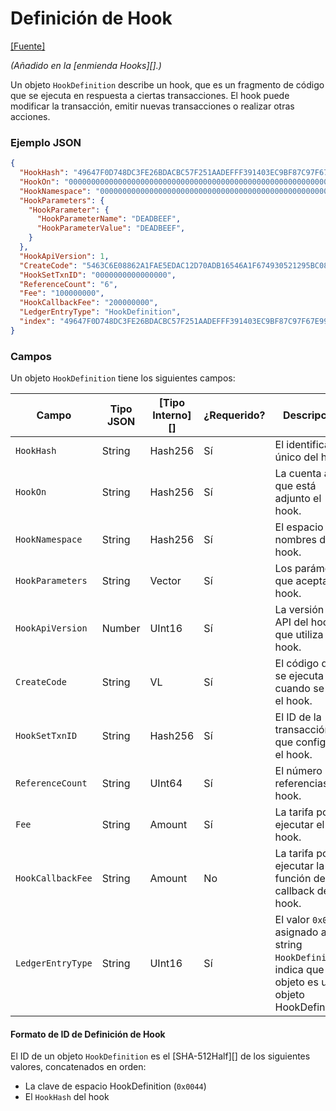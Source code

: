 # Definición de Hook

[\[Fuente\]](https://github.com/ripple/rippled/blob/master/src/ripple/protocol/impl/LedgerFormats.cpp#L157-L170)

_(Añadido en la \[enmienda Hooks]\[].)_

Un objeto `HookDefinition` describe un hook, que es un fragmento de código que se ejecuta en respuesta a ciertas transacciones. El hook puede modificar la transacción, emitir nuevas transacciones o realizar otras acciones.

### Ejemplo JSON

```json
{
  "HookHash": "49647F0D748DC3FE26BDACBC57F251AADEFFF391403EC9BF87C97F67E9977FB0",
  "HookOn": "0000000000000000000000000000000000000000000000000000000000000000",
  "HookNamespace": "0000000000000000000000000000000000000000000000000000000000000000",
  "HookParameters": {
    "HookParameter": {
      "HookParameterName": "DEADBEEF",
      "HookParameterValue": "DEADBEEF",
    }
  },
  "HookApiVersion": 1,
  "CreateCode": "5463C6E08862A1FAE5EDAC12D70ADB16546A1F674930521295BC082494B62924",
  "HookSetTxnID": "0000000000000000",
  "ReferenceCount": "6",
  "Fee": "100000000",
  "HookCallbackFee": "200000000",
  "LedgerEntryType": "HookDefinition",
  "index": "49647F0D748DC3FE26BDACBC57F251AADEFFF391403EC9BF87C97F67E9977FB0"
}
```

### Campos

Un objeto `HookDefinition` tiene los siguientes campos:

| Campo             | Tipo JSON | \[Tipo Interno]\[] | ¿Requerido? | Descripción                                                                                                       |
| ----------------- | --------- | ------------------- | --------- | ----------------------------------------------------------------------------------------------------------------- |
| `HookHash`        | String    | Hash256             | Sí       | El identificador único del hook.                                                                                |
| `HookOn`          | String    | Hash256             | Sí       | La cuenta a la que está adjunto el hook.                                                                         |
| `HookNamespace`   | String    | Hash256             | Sí       | El espacio de nombres del hook.                                                                                        |
| `HookParameters`  | String    | Vector              | Sí       | Los parámetros que acepta el hook.                                                                             |
| `HookApiVersion`  | Number    | UInt16              | Sí       | La versión de la API del hook que utiliza el hook.                                                                   |
| `CreateCode`      | String    | VL                  | Sí       | El código que se ejecuta cuando se crea el hook.                                                               |
| `HookSetTxnID`    | String    | Hash256             | Sí       | El ID de la transacción que configuró el hook.                                                                      |
| `ReferenceCount`  | String    | UInt64              | Sí       | El número de referencias al hook.                                                                             |
| `Fee`             | String    | Amount              | Sí       | La tarifa por ejecutar el hook.                                                                                   |
| `HookCallbackFee` | String    | Amount              | No        | La tarifa por ejecutar la función de callback del hook.                                                               |
| `LedgerEntryType` | String    | UInt16              | Sí       | El valor `0x0043`, asignado al string `HookDefinition`, indica que este objeto es un objeto HookDefinition. |

#### Formato de ID de Definición de Hook

El ID de un objeto `HookDefinition` es el \[SHA-512Half]\[] de los siguientes valores, concatenados en orden:

* La clave de espacio HookDefinition (`0x0044`)
* El `HookHash` del hook
